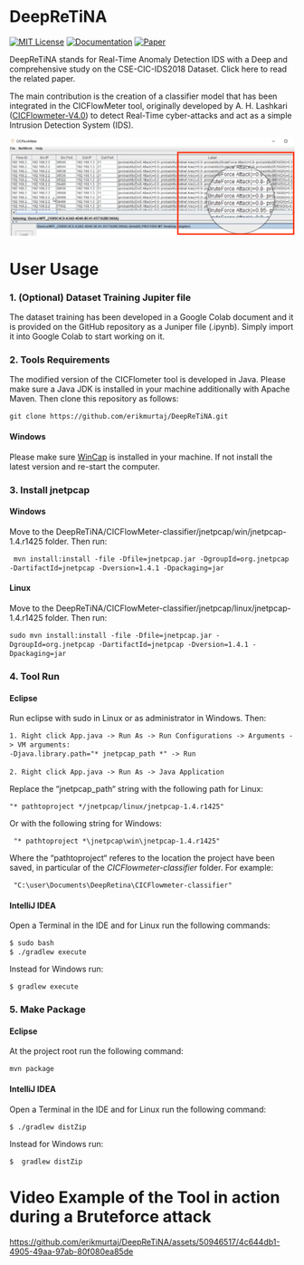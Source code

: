 # DeepReTiNA
[![MIT License](https://img.shields.io/badge/license-MIT-blue.svg?style=for-the-badge)](https://github.com/erikmurtaj/DeepReTiNA/blob/main/LICENSE)
[![Documentation](https://img.shields.io/badge/Documentation-github-brightgreen.svg?style=for-the-badge)](https://www.unb.ca/cic/datasets/ids-2018.html)
[![Paper]([https://img.shields.io/badge/Documentation-github-brightgreen.svg?style=for-the-badge)](https://ital-ia2024.it/workshop/ai-per-cybersecurity#:~:text=Learning%20Approaches%20%5B-,PDF,-%5D%0AErik%20Murtaj)

DeepReTiNA stands for Real-Time Anomaly Detection IDS with a Deep and comprehensive study on the CSE-CIC-IDS2018 Dataset. Click here to read the related paper.

The main contribution is the creation of a classifier model that has been integrated in the CICFlowMeter tool, originally developed by A. H. Lashkari ([CICFlowmeter-V4.0](https://github.com/ahlashkari/CICFlowMeter)) to detect Real-Time cyber-attacks and act as a simple Intrusion Detection System (IDS).

![alt text](https://github.com/erikmurtaj/DeepReTiNA/blob/main/screenshots/bruteforce_attack_screenshot.PNG?raw=true)

# User Usage
### 1. (Optional) Dataset Training Jupiter file

The dataset training has been developed in a Google Colab document and it is provided on the GitHub repository as a Juniper file (.ipynb). Simply import it into Google Colab to start working on it.

### 2. Tools Requirements
The modified version of the CICFlometer tool is developed in Java. Please make sure a Java JDK is installed in your machine additionally with Apache Maven.
Then clone this repository as follows:

```
git clone https://github.com/erikmurtaj/DeepReTiNA.git
```

#### Windows
Please make sure [WinCap](https://www.winpcap.org/install/default.htm) is installed in your machine. If not install the latest version and re-start the computer.

### 3. Install jnetpcap
#### Windows
Move to the DeepReTiNA/CICFlowMeter-classifier/jnetpcap/win/jnetpcap-1.4.r1425 folder. Then run:
```
 mvn install:install -file -Dfile=jnetpcap.jar -DgroupId=org.jnetpcap -DartifactId=jnetpcap -Dversion=1.4.1 -Dpackaging=jar
```

#### Linux
Move to the DeepReTiNA/CICFlowMeter-classifier/jnetpcap/linux/jnetpcap-1.4.r1425 folder. Then run:
```
sudo mvn install:install -file -Dfile=jnetpcap.jar -DgroupId=org.jnetpcap -DartifactId=jnetpcap -Dversion=1.4.1 -Dpackaging=jar
```

### 4. Tool Run
#### Eclipse
Run eclipse with sudo in Linux or as administrator in Windows. Then:
```
1. Right click App.java -> Run As -> Run Configurations -> Arguments -> VM arguments:
-Djava.library.path="* jnetpcap_path *" -> Run

2. Right click App.java -> Run As -> Java Application
```

Replace the “jnetpcap_path“ string with the following path for Linux:
```
"* pathtoproject */jnetpcap/linux/jnetpcap-1.4.r1425"
```
Or with the following string for Windows:
```
 "* pathtoproject *\jnetpcap\win\jnetpcap-1.4.r1425"
```

Where the “pathtoproject“ referes to the location the project have been saved, in particular of the _CICFlowmeter-classifier_ folder. For example:
```
 "C:\user\Documents\DeepRetina\CICFlowmeter-classifier"
```

#### IntelliJ IDEA
Open a Terminal in the IDE and for Linux run the following commands:
```
$ sudo bash
$ ./gradlew execute
```
Instead for Windows run:
```
$ gradlew execute
```

### 5. Make Package

#### Eclipse
At the project root run the following command:
```
mvn package
```

#### IntelliJ IDEA
Open a Terminal in the IDE and for Linux run the following command:
```
$ ./gradlew distZip
```
Instead for Windows run:
```
$  gradlew distZip
```

# Video Example of the Tool in action during a Bruteforce attack
https://github.com/erikmurtaj/DeepReTiNA/assets/50946517/4c644db1-4905-49aa-97ab-80f080ea85de





